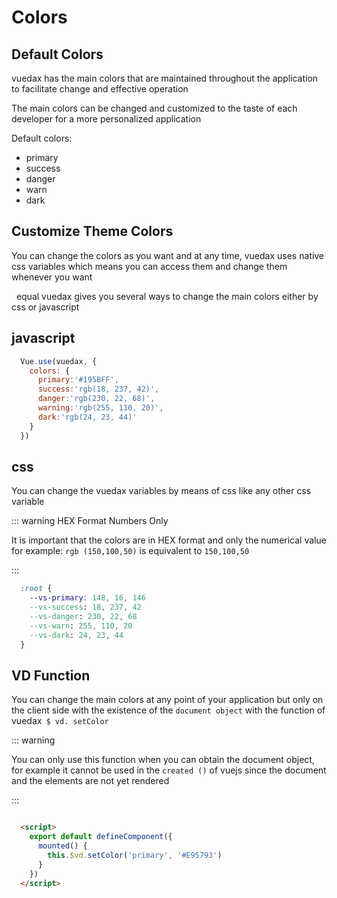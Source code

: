 # Colors

<card>

  ## Default Colors

  vuedax has the main colors that are maintained throughout the application to facilitate change and effective operation

  The main colors can be changed and customized to the taste of each developer for a more personalized application

  Default colors:

  - primary
  - success
  - danger
  - warn
  - dark

  <colors-default />

</card>

<card>

  ## Customize Theme Colors

  You can change the colors as you want and at any time, vuedax uses native css variables which means you can access them and change them whenever you want

  equal vuedax gives you several ways to change the main colors either by css or javascript

</card>

<card>

  ## javascript

  ```js
    Vue.use(vuedax, {
      colors: {
        primary:'#195BFF',
        success:'rgb(18, 237, 42)',
        danger:'rgb(230, 22, 68)',
        warning:'rgb(255, 110, 20)',
        dark:'rgb(24, 23, 44)'
      }
    })
  ```

</card>

<card>

  ## css

  You can change the vuedax variables by means of css like any other css variable

  ::: warning HEX Format Numbers Only

  It is important that the colors are in HEX format and only the numerical value for example: `rgb (150,100,50)` is equivalent to `150,100,50`

  :::

  ```css
    :root {
      --vs-primary: 148, 16, 146
      --vs-success: 18, 237, 42
      --vs-danger: 230, 22, 68
      --vs-warn: 255, 110, 20
      --vs-dark: 24, 23, 44
    }
  ```

</card>

<card>

  ## VD Function

  You can change the main colors at any point of your application but only on the client side with the existence of the `document object` with the function of vuedax` $ vd. setColor`

  ::: warning

  You can only use this function when you can obtain the document object, for example it cannot be used in the `created ()` of vuejs since the document and the elements are not yet rendered

  :::

  ```html

    <script>
      export default defineComponent({
        mounted() {
          this.$vd.setColor('primary', '#E95793')
        }
      })
    </script>

  ```

</card>

